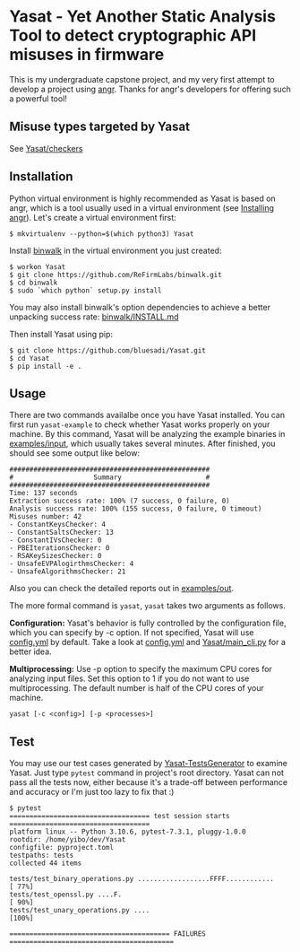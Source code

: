 # Yasat - Yet Another Static Analysis Tool to detect cryptographic API misuses in firmware

This is my undergraduate capstone project, and my very first attempt to develop a project using 
[angr](https://github.com/angr/angr). Thanks for angr's developers for offering such a powerful tool!

## Misuse types targeted by Yasat

See [Yasat/checkers](Yasat/checkers)

## Installation

Python virtual environment is highly recommended as Yasat is based on angr, which is a tool usually used in a virtual environment (see [Installing angr](https://docs.angr.io/introductory-errata/install)). Let's create a virtual environment first:

```
$ mkvirtualenv --python=$(which python3) Yasat
```

Install [binwalk](https://github.com/ReFirmLabs/binwalk) in the virtual environment you just created:
```
$ workon Yasat
$ git clone https://github.com/ReFirmLabs/binwalk.git
$ cd binwalk
$ sudo `which python` setup.py install
```

You may also install binwalk's option dependencies to achieve a better unpacking success rate: [binwalk/INSTALL.md](https://github.com/ReFirmLabs/binwalk/blob/master/INSTALL.md)

Then install Yasat using pip:
```
$ git clone https://github.com/bluesadi/Yasat.git
$ cd Yasat
$ pip install -e .
```

## Usage

There are two commands availalbe once you have Yasat installed. You can first run `yasat-example` to check whether Yasat works properly on your machine. By this command, Yasat will be analyzing the example binaries in [examples/input](examples/input), which usually takes several minutes. After finished, you should see some output like below:
```
##################################################
#                    Summary                     #
##################################################
Time: 137 seconds
Extraction success rate: 100% (7 success, 0 failure, 0)
Analysis success rate: 100% (155 success, 0 failure, 0 timeout)
Misuses number: 42
- ConstantKeysChecker: 4
- ConstantSaltsChecker: 13
- ConstantIVsChecker: 0
- PBEIterationsChecker: 0
- RSAKeySizesChecker: 0
- UnsafeEVPAlogirthmsChecker: 4
- UnsafeAlgorithmsChecker: 21
```
Also you can check the detailed reports out in [examples/out](examples/out).

The more formal command is `yasat`, `yasat` takes two arguments as follows.

**Configuration:** Yasat's behavior is fully controlled by the configuration file, which you can specify by -c option. If not specified, Yasat will use [config.yml](config.yml) by default. Take a look at [config.yml](config.yml) and [Yasat/main_cli.py](Yasat/main_cli.py) for a better idea.

**Multiprocessing:** Use -p option to specify the maximum CPU cores for analyzing input files. Set this option to 1 if you do not want to use multiprocessing. The default number is half of the CPU cores of your machine.
```
yasat [-c <config>] [-p <processes>]
```

## Test

You may use our test cases generated by [Yasat-TestsGenerator](Yasat-TestsGenerator) to examine Yasat. Just type `pytest` command in project's root directory. Yasat can not pass all the tests now, either because it's a trade-off between performance and accuracy or I'm just too lazy to fix that :)
```
$ pytest
=================================== test session starts ===================================
platform linux -- Python 3.10.6, pytest-7.3.1, pluggy-1.0.0
rootdir: /home/yibo/dev/Yasat
configfile: pyproject.toml
testpaths: tests
collected 44 items                                                                        

tests/test_binary_operations.py ..................FFFF............                  [ 77%]
tests/test_openssl.py ....F.                                                        [ 90%]
tests/test_unary_operations.py ....                                                 [100%]

======================================== FAILURES =========================================
```